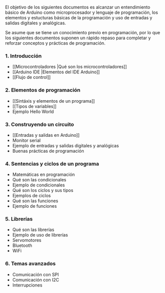 El objetivo de los siguientes documentos es alcanzar un entendimiento básico de Arduino como microprocesador y lenguaje de programación, los elementos y estucturas básicas de la programación y uso de entradas y salidas digitales y analógicas.

Se asume que se tiene un conocimiento previo en programación, por lo que los siguientes documentos suponen un rápido repaso para completar y reforzar conceptos y prácticas de programación.

### 1. Introducción
- [[Microcontroladores |Qué son los microcontroladores]]
- [[Arduino IDE |Elementos del IDE Arduino]]
- [[Flujo de control]]

### 2. Elementos de programación
- [[Sintáxis y elementos de un programa]]
- [[Tipos de variables]]
- Ejemplo Hello World

### 3. Construyendo un circuito
- [[Entradas y salidas en Arduino]]
- Monitor serial
- Ejemplo de entradas y salidas digitales y analógicas
- Buenas prácticas de programación

### 4. Sentencias y ciclos de un programa
- Matemáticas en programación
- Qué son las condicionales
- Ejemplo de condicionales
- Qué son los ciclos y sus tipos
- Ejemplos de ciclos
- Qué son las funciones
- Ejemplo de funciones

### 5. Librerías
- Qué son las librerías
- Ejemplo de uso de librerías
- Servomotores
- Bluetooth
- WiFi

### 6. Temas avanzados
- Comunicación con SPI
- Comunicación con I2C
- Interrupciones